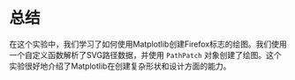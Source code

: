# 总结

在这个实验中，我们学习了如何使用Matplotlib创建Firefox标志的绘图。我们使用一个自定义函数解析了SVG路径数据，并使用 `PathPatch` 对象创建了绘图。这个实验很好地介绍了Matplotlib在创建复杂形状和设计方面的能力。
